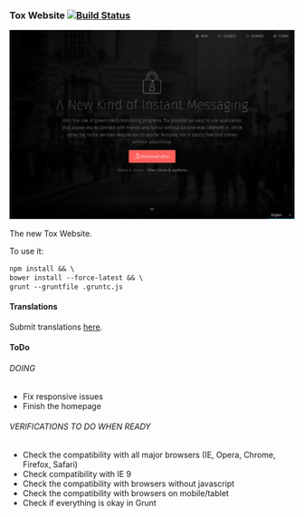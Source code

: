 ### Tox Website [![Build Status](https://travis-ci.org/pwnsdx/Tox-Website.svg)](https://travis-ci.org/pwnsdx/Tox-Website)

![Preview](Resources/preview.png)

The new Tox Website.

To use it:

```shell
npm install && \
bower install --force-latest && \
grunt --gruntfile .gruntc.js
```

#### Translations

Submit translations [here](https://www.transifex.com/projects/p/tox-website-next/).

#### ToDo

###### DOING

- Fix responsive issues
- Finish the homepage

###### VERIFICATIONS TO DO WHEN READY

- Check the compatibility with all major browsers (IE, Opera, Chrome, Firefox, Safari)
- Check compatibility with IE 9
- Check the compatibility with browsers without javascript
- Check the compatibility with browsers on mobile/tablet
- Check if everything is okay in Grunt
